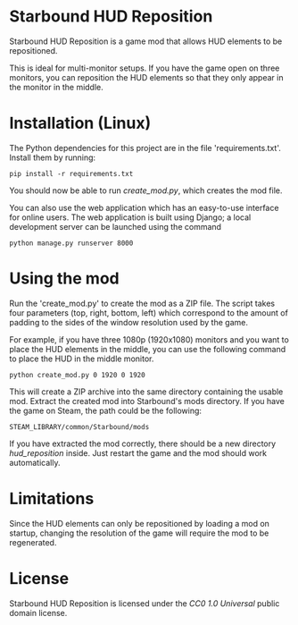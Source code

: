 # Starbound HUD Reposition
Starbound HUD Reposition is a game mod that allows HUD elements to be repositioned.

This is ideal for multi-monitor setups. If you have the game open on three monitors, you can reposition the HUD elements so that they only appear in the monitor in the middle.

# Installation (Linux)
The Python dependencies for this project are in the file 'requirements.txt'. Install them by running:

```
pip install -r requirements.txt
```

You should now be able to run *create_mod.py*, which creates the mod file.

You can also use the web application which has an easy-to-use interface for online users. The web application is built using Django; a local development server can be launched using the command

```
python manage.py runserver 8000
```

# Using the mod
Run the 'create_mod.py' to create the mod as a ZIP file. The script takes four parameters (top, right, bottom, left) which correspond to the amount of padding to the sides of the window resolution used by the game.

For example, if you have three 1080p (1920x1080) monitors and you want to place the HUD elements in the middle, you can use the following command to place the HUD in the middle monitor.

```
python create_mod.py 0 1920 0 1920
```

This will create a ZIP archive into the same directory containing the usable mod. Extract the created mod into Starbound's mods directory. If you have the game on Steam, the path could be the following:

```
STEAM_LIBRARY/common/Starbound/mods
```

If you have extracted the mod correctly, there should be a new directory *hud_reposition* inside. Just restart the game and the mod should work automatically.

# Limitations
Since the HUD elements can only be repositioned by loading a mod on startup, changing the resolution of the game will require the mod to be regenerated.

# License
Starbound HUD Reposition is licensed under the *CC0 1.0 Universal* public domain license.

